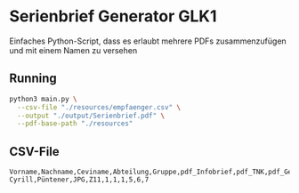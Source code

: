 # Serienbrief Generator GLK1

Einfaches Python-Script, dass es erlaubt mehrere PDFs zusammenzufügen und mit einem Namen zu versehen

## Running

```bash
python3 main.py \
  --csv-file "./resources/empfaenger.csv" \
  --output "./output/Serienbrief.pdf" \
  --pdf-base-path "./resources"
```

## CSV-File

```csv
Vorname,Nachname,Ceviname,Abteilung,Gruppe,pdf_Infobrief,pdf_TNK,pdf_Geschichte,pdf_Spiel,pdf_Knoten
Cyrill,Püntener,JPG,Z11,1,1,1,5,6,7
```

